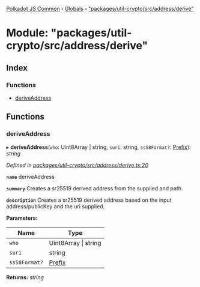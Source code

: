 [Polkadot JS Common](../README.md) › [Globals](../globals.md) › ["packages/util-crypto/src/address/derive"](_packages_util_crypto_src_address_derive_.md)

# Module: "packages/util-crypto/src/address/derive"

## Index

### Functions

* [deriveAddress](_packages_util_crypto_src_address_derive_.md#deriveaddress)

## Functions

###  deriveAddress

▸ **deriveAddress**(`who`: Uint8Array | string, `suri`: string, `ss58Format?`: [Prefix](_packages_util_crypto_src_address_types_.md#prefix)): *string*

*Defined in [packages/util-crypto/src/address/derive.ts:20](https://github.com/polkadot-js/common/blob/e7c665e5/packages/util-crypto/src/address/derive.ts#L20)*

**`name`** deriveAddress

**`summary`** Creates a sr25519 derived address from the supplied and path.

**`description`** 
Creates a sr25519 derived address based on the input address/publicKey and the uri supplied.

**Parameters:**

Name | Type |
------ | ------ |
`who` | Uint8Array &#124; string |
`suri` | string |
`ss58Format?` | [Prefix](_packages_util_crypto_src_address_types_.md#prefix) |

**Returns:** *string*
